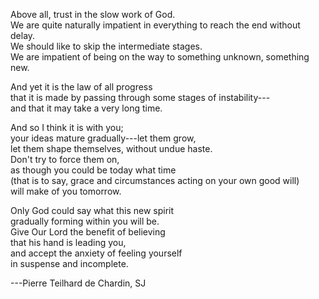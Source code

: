 Above all, trust in the slow work of God.\
We are quite naturally impatient in everything to reach the end without
delay.\
We should like to skip the intermediate stages.\
We are impatient of being on the way to something unknown, something
new.

And yet it is the law of all progress\
that it is made by passing through some stages of instability---\
and that it may take a very long time.

And so I think it is with you;\
your ideas mature gradually---let them grow,\
let them shape themselves, without undue haste.\
Don't try to force them on,\
as though you could be today what time\
(that is to say, grace and circumstances acting on your own good will)\
will make of you tomorrow.

Only God could say what this new spirit\
gradually forming within you will be.\
Give Our Lord the benefit of believing\
that his hand is leading you,\
and accept the anxiety of feeling yourself\
in suspense and incomplete.

---Pierre Teilhard de Chardin, SJ
